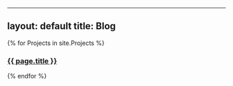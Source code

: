 
---
layout: default
title: Blog
---
{% for Projects in site.Projects %}
  <h3><a title="{{ page.title }}" href="{{ page.url | prepend: site.baseurl }}">{{ page.title }}</a></h3>
{% endfor %}
